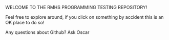 WELCOME TO THE RMHS PROGRAMMING TESTING REPOSITORY!

Feel free to explore around, if you click on something by accident this is an OK place to do so!

Any questions about Github? Ask Oscar
